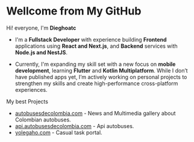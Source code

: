 # Wellcome from My GitHub

Hi! everyone, I'm **Dieghoatc** 

- I'm a **Fullstack Developer** with experience building **Frontend** applications using **React and Next.js**, and **Backend** services with **Node.js and NestJS**.  

- Currently, I'm expanding my skill set with a new focus on **mobile development**, learning **Flutter** and **Kotlin Multiplatform**. While I don’t have published apps yet, I’m actively working on personal projects to strengthen my skills and create high-performance cross-platform experiences.

My best Projects

-  [autobusesdecolombia.com](https://autobusesdecolombia.com) - News and Multimedia gallery about Colombian autobuses.
-  [api.autobusesdecolombia.com](https://api.autobusesdecolombia.com) - Api autobuses. 
-  [yolegaho.com](https://yolehagoweb.vercel.app) - Casual task portal. 
